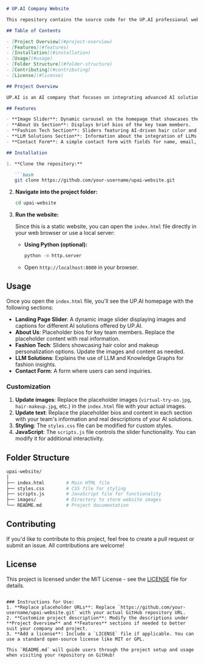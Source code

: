 
```markdown
# UP.AI Company Website

This repository contains the source code for the UP.AI professional website, showcasing AI-driven fashion technology and LLM solutions. The site includes features such as dynamic sliders for images, fashion tech sections with interactive elements, and informative sections about AI solutions and consulting services.

## Table of Contents

- [Project Overview](#project-overview)
- [Features](#features)
- [Installation](#installation)
- [Usage](#usage)
- [Folder Structure](#folder-structure)
- [Contributing](#contributing)
- [License](#license)

## Project Overview

UP.AI is an AI company that focuses on integrating advanced AI solutions like Large Language Models (LLMs), Virtual Try-On (VTON), and AI-driven hair/makeup personalization for the fashion industry. This website is designed to provide potential clients with a high-level overview of our solutions, consulting services, and contact details.

## Features

- **Image Slider**: Dynamic carousel on the homepage that showcases the main services (Virtual Try-On, Hair/Makeup AI, LLM Solutions).
- **About Us Section**: Displays brief bios of the key team members.
- **Fashion Tech Section**: Sliders featuring AI-driven hair color and makeup style options.
- **LLM Solutions Section**: Information about the integration of LLMs and RAG in fashion analytics.
- **Contact Form**: A simple contact form with fields for name, email, phone, and message.

## Installation

1. **Clone the repository:**

   ```bash
   git clone https://github.com/your-username/upai-website.git
   ```

2. **Navigate into the project folder:**

   ```bash
   cd upai-website
   ```

3. **Run the website:**

   Since this is a static website, you can open the `index.html` file directly in your web browser or use a local server:

   - **Using Python (optional):**

     ```bash
     python -m http.server
     ```

   - Open `http://localhost:8000` in your browser.

## Usage

Once you open the `index.html` file, you'll see the UP.AI homepage with the following sections:

- **Landing Page Slider**: A dynamic image slider displaying images and captions for different AI solutions offered by UP.AI.
- **About Us**: Placeholder bios for key team members. Replace the placeholder content with real information.
- **Fashion Tech**: Sliders showcasing hair color and makeup personalization options. Update the images and content as needed.
- **LLM Solutions**: Explains the use of LLM and Knowledge Graphs for fashion insights.
- **Contact Form**: A form where users can send inquiries.

### Customization

1. **Update images**: Replace the placeholder images (`virtual-try-on.jpg`, `hair-makeup.jpg`, etc.) in the `index.html` file with your actual images.
2. **Update text**: Replace the placeholder bios and content in each section with your team's information and real descriptions of your AI solutions.
3. **Styling**: The `styles.css` file can be modified for custom styles.
4. **JavaScript**: The `scripts.js` file controls the slider functionality. You can modify it for additional interactivity.

## Folder Structure

```bash
upai-website/
│
├── index.html        # Main HTML file
├── styles.css        # CSS file for styling
├── scripts.js        # JavaScript file for functionality
├── images/           # Directory to store website images
└── README.md         # Project documentation
```

## Contributing

If you'd like to contribute to this project, feel free to create a pull request or submit an issue. All contributions are welcome!

## License

This project is licensed under the MIT License - see the [LICENSE](LICENSE) file for details.
```

### Instructions for Use:
1. **Replace placeholder URLs**: Replace `https://github.com/your-username/upai-website.git` with your actual GitHub repository URL.
2. **Customize project description**: Modify the descriptions under **Project Overview** and **Features** sections if needed to better suit your company and project.
3. **Add a license**: Include a `LICENSE` file if applicable. You can use a standard open-source license like MIT or GPL. 

This `README.md` will guide users through the project setup and usage when visiting your repository on GitHub!
